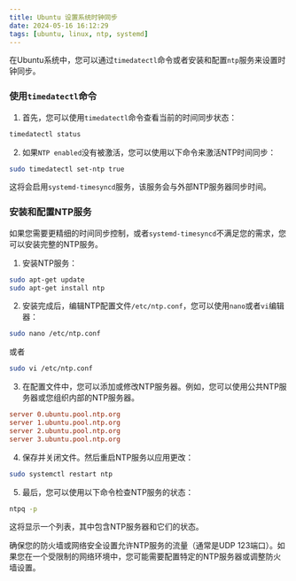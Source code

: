 ```yaml
---
title: Ubuntu 设置系统时钟同步
date: 2024-05-16 16:12:29
tags: [ubuntu, linux, ntp, systemd]
---
```


在Ubuntu系统中，您可以通过`timedatectl`命令或者安装和配置`ntp`服务来设置时钟同步。

### 使用`timedatectl`命令

1. 首先，您可以使用`timedatectl`命令查看当前的时间同步状态：

```bash
timedatectl status
```

2. 如果`NTP enabled`没有被激活，您可以使用以下命令来激活NTP时间同步：

```bash
sudo timedatectl set-ntp true
```

这将会启用`systemd-timesyncd`服务，该服务会与外部NTP服务器同步时间。

### 安装和配置NTP服务

如果您需要更精细的时间同步控制，或者`systemd-timesyncd`不满足您的需求，您可以安装完整的NTP服务。

1. 安装NTP服务：

```bash
sudo apt-get update
sudo apt-get install ntp
```

2. 安装完成后，编辑NTP配置文件`/etc/ntp.conf`，您可以使用`nano`或者`vi`编辑器：

```bash
sudo nano /etc/ntp.conf
```

或者

```bash
sudo vi /etc/ntp.conf
```

3. 在配置文件中，您可以添加或修改NTP服务器。例如，您可以使用公共NTP服务器或您组织内部的NTP服务器。

```conf
server 0.ubuntu.pool.ntp.org
server 1.ubuntu.pool.ntp.org
server 2.ubuntu.pool.ntp.org
server 3.ubuntu.pool.ntp.org
```

4. 保存并关闭文件。然后重启NTP服务以应用更改：

```bash
sudo systemctl restart ntp
```

5. 最后，您可以使用以下命令检查NTP服务的状态：

```bash
ntpq -p
```

这将显示一个列表，其中包含NTP服务器和它们的状态。

确保您的防火墙或网络安全设置允许NTP服务的流量（通常是UDP 123端口）。如果您在一个受限制的网络环境中，您可能需要配置特定的NTP服务器或调整防火墙设置。